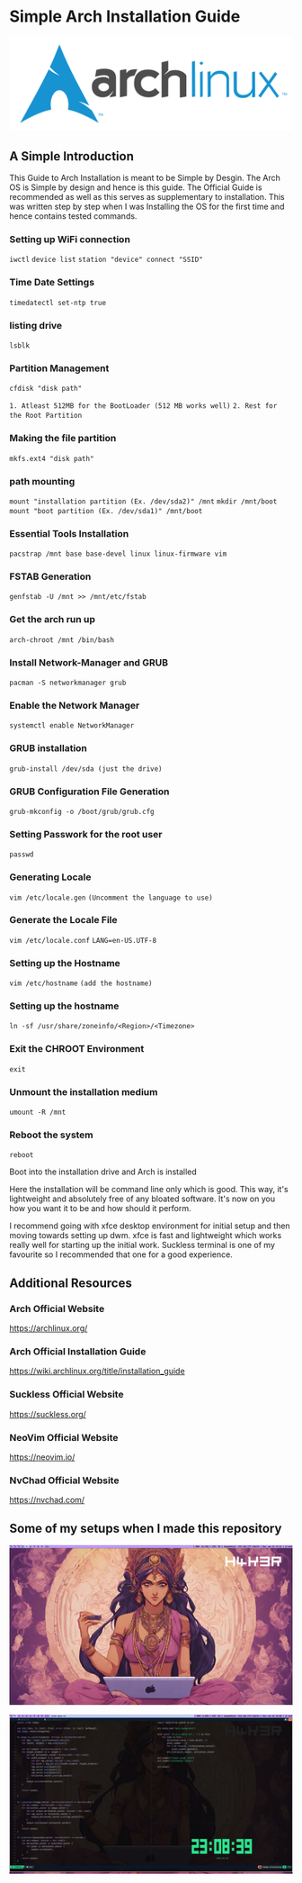 # Simple Arch Installation Guide

<p align=center>
<img src="https://github.com/PythonHacker24/Arch-Linux-Installation-Guide/blob/main/arch_logo.png?raw=true">
</p>

## A Simple Introduction

This Guide to Arch Installation is meant to be Simple by Desgin. The Arch OS is Simple by design and hence is this guide. The Official Guide is recommended as well as this serves as supplementary to installation. This was written step by step when I was Installing the OS for the first time and hence contains tested commands.  

### Setting up WiFi connection
`iwctl`
`device list`
`station "device" connect "SSID"`

### Time Date Settings 
`timedatectl set-ntp true`

### listing drive
`lsblk`

### Partition Management 
`cfdisk "disk path"`

`1. Atleast 512MB for the BootLoader (512 MB works well)`
`2. Rest for the Root Partition`

### Making the file partition 
`mkfs.ext4 "disk path"`

### path mounting 
`mount "installation partition (Ex. /dev/sda2)" /mnt`
`mkdir /mnt/boot`
`mount "boot partition (Ex. /dev/sda1)" /mnt/boot`

### Essential Tools Installation  
`pacstrap /mnt base base-devel linux linux-firmware vim`

### FSTAB Generation
`genfstab -U /mnt >> /mnt/etc/fstab`

### Get the arch run up
`arch-chroot /mnt /bin/bash`

### Install Network-Manager and GRUB
`pacman -S networkmanager grub`

### Enable the Network Manager 
`systemctl enable NetworkManager`

### GRUB installation
`grub-install /dev/sda (just the drive)`

### GRUB Configuration File Generation 
`grub-mkconfig -o /boot/grub/grub.cfg`

### Setting Passwork for the root user
`passwd` 

### Generating Locale 
`vim /etc/locale.gen`
`(Uncomment the language to use)`

### Generate the Locale File 
`vim /etc/locale.conf`
`LANG=en-US.UTF-8`

### Setting up the Hostname
`vim /etc/hostname` 
`(add the hostname)`

### Setting up the hostname 
`ln -sf /usr/share/zoneinfo/<Region>/<Timezone>`

### Exit the CHROOT Environment
`exit`

### Unmount the installation medium
`umount -R /mnt`

### Reboot the system 
`reboot`

Boot into the installation drive and Arch is installed

Here the installation will be command line only which is good. This way, it's lightweight and absolutely free of any bloated software. It's now on you how you want it to be and how should it perform.

I recommend going with xfce desktop environment for initial setup and then moving towards setting up dwm. xfce is fast and lightweight which works really well for starting up the initial work. Suckless terminal is one of my favourite so I recommended that one for a good experience. 

## Additional Resources

### Arch Official Website 
https://archlinux.org/

### Arch Official Installation Guide
https://wiki.archlinux.org/title/installation_guide

### Suckless Official Website 
https://suckless.org/

### NeoVim Official Website
https://neovim.io/

### NvChad Official Website 
https://nvchad.com/

## Some of my setups when I made this repository
<p align=center>
<img src="https://github.com/PythonHacker24/Arch-Linux-Installation-Guide/blob/main/desktop.png?raw=true">
</p>

<p align=center>
<img src="https://github.com/PythonHacker24/Arch-Linux-Installation-Guide/blob/main/nvim.jpeg?raw=true">
</p>
